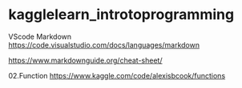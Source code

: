 # kagglelearn_introtoprogramming

VScode Markdown
https://code.visualstudio.com/docs/languages/markdown 

https://www.markdownguide.org/cheat-sheet/



02.Function
https://www.kaggle.com/code/alexisbcook/functions 